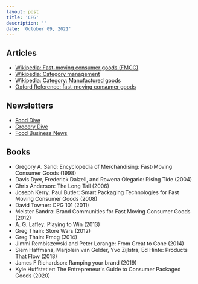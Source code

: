 ```yaml
---
layout: post
title: 'CPG'
description: ''
date: 'October 09, 2021'
---
```


## Articles
- [Wikipedia: Fast-moving consumer goods (FMCG)](https://en.wikipedia.org/wiki/Fast-moving_consumer_goods)
- [Wikipedia: Category management](https://en.wikipedia.org/wiki/Category_management)
- [Wikipedia: Category: Manufactured goods](https://en.wikipedia.org/wiki/Category:Manufactured_goods)
- [Oxford Reference: fast-moving consumer goods](https://www.oxfordreference.com/view/10.1093/oi/authority.20110803095811580)

## Newsletters
- [Food Dive](https://www.fooddive.com/)
- [Grocery Dive](https://www.grocerydive.com/)
- [Food Business News](https://www.foodbusinessnews.net/)

## Books
- Gregory A. Sand: Encyclopedia of Merchandising: Fast-Moving Consumer Goods (1998)
- Davis Dyer, Frederick Dalzell, and Rowena Olegario: Rising Tide (2004)
- Chris Anderson: The Long Tail (2006)
- Joseph Kerry, Paul Butler: Smart Packaging Technologies for Fast Moving Consumer Goods (2008)
- David Towner: CPG 101 (2011)
- Meister Sandra: Brand Communities for Fast Moving Consumer Goods (2012)
- A. G. Lafley: Playing to Win (2013)
- Greg Thain: Store Wars (2012)
- Greg Thain: Fmcg (2014)
- Jimmi Rembiszewski and Peter Lorange: From Great to Gone (2014)
- Siem Haffmans, Marjolein van Gelder, Yvo Zijlstra, Ed Hinte: Products That Flow (2018)
- James F Richardson: Ramping your brand (2019)
- Kyle Huffstetler: The Entrepreneur's Guide to Consumer Packaged Goods (2020)